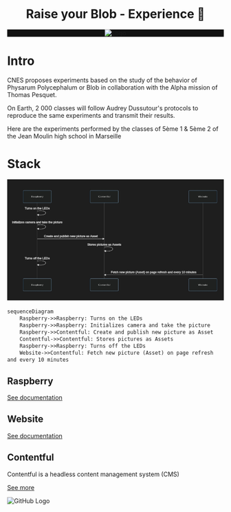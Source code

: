 <h1 align="center">Raise your Blob - Experience 👋</h1>
<p align="center" style="background-color: #121212;">
    <img alt="Logo" src="https://repository-images.githubusercontent.com/410271082/cbd1fddf-d58b-4094-a797-76f56844794e" width="400">
</p>

# Intro

CNES proposes experiments based on the study of the behavior of Physarum Polycephalum or Blob in collaboration with the Alpha mission of Thomas Pesquet.

On Earth, 2 000 classes will follow Audrey Dussutour's protocols to reproduce the same experiments and transmit their results.

Here are the experiments performed by the classes of 5ème 1 & 5ème 2 of the Jean Moulin high school in Marseille

# Stack

![GitHub Logo](./diagram.jpg)

```mermaid
sequenceDiagram
    Raspberry->>Raspberry: Turns on the LEDs
    Raspberry->>Raspberry: Initializes camera and take the picture
    Raspberry->>Contentful: Create and publish new picture as Asset
    Contentful->>Contentful: Stores pictures as Assets
    Raspberry->>Raspberry: Turns off the LEDs
    Website->>Contentful: Fetch new picture (Asset) on page refresh and every 10 minutes
```

## Raspberry

[See documentation](../raspberry/README.md)

## Website

[See documentation](../website/README.md)

## Contentful

Contentful is a headless content management system (CMS)

[See more](https://www.contentful.com/)

![GitHub Logo](/images/logo.png)
